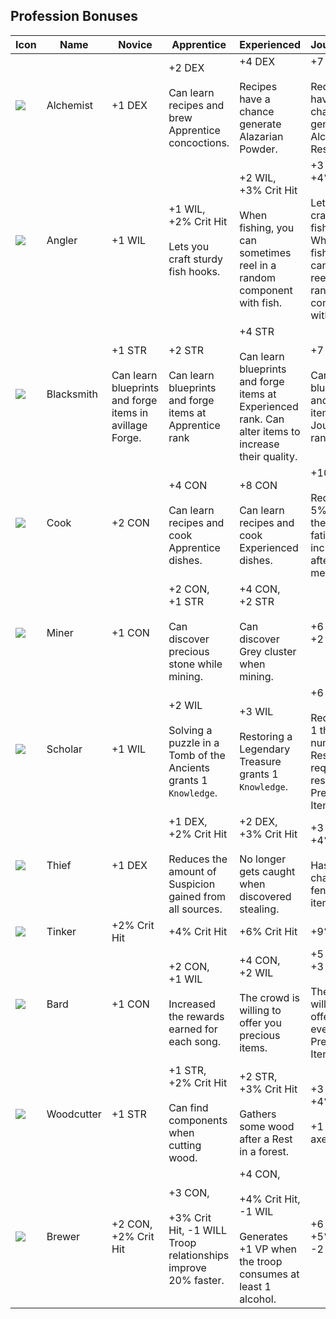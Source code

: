 ## Profession Bonuses

| Icon                                                                                                                                                                                                                                                | Name       | Novice                                                                | Apprentice                                                                                | Experienced                                                                                                        | Journeyman                                                                                                                           | Master                                                                                              |
| --------------------------------------------------------------------------------------------------------------------------------------------------------------------------------------------------------------------------------------------------- | ---------- | --------------------------------------------------------------------- | ----------------------------------------------------------------------------------------- | ------------------------------------------------------------------------------------------------------------------ | ------------------------------------------------------------------------------------------------------------------------------------ | --------------------------------------------------------------------------------------------------- |
| [![](https://static.wikia.nocookie.net/wartales/images/c/c1/Professions-Alchemist-icon.png/revision/latest?cb=20220120220558)](https://wartales.fandom.com/wiki/File:Professions-Alchemist-icon.png)                                                | Alchemist  | +1 DEX                                                                | +2 DEX<br><br>Can learn recipes and brew Apprentice concoctions.                          | +4 DEX<br><br>Recipes have a chance generate Alazarian Powder.                                                     | +7 DEX<br><br>Recipes have a chance to generate Alchemical Residue.                                                                  | +10 DEX                                                                                             |
| [![](https://static.wikia.nocookie.net/wartales/images/7/74/Professions-Fisher-icon.png/revision/latest?cb=20220120220717)](https://wartales.fandom.com/wiki/File:Professions-Fisher-icon.png)                                                      | Angler     | +1 WIL                                                                | +1 WIL,  <br>+2% Crit Hit<br><br>Lets you craft sturdy fish hooks.                        | +2 WIL,  <br>+3% Crit Hit<br><br>When fishing, you can sometimes reel in a random component with fish.             | +3 WIL,  <br>+4% Crit Hit<br><br>Lets you craft expert fish hooks. When fishing, you can often reel in a random component with fish. | +4 WIL,  <br>+6% Crit Hit<br><br>When fishing, you will always reel in a random component with fish |
| [![](https://static.wikia.nocookie.net/wartales/images/9/90/Professions-Blacksmith-icon.png/revision/latest?cb=20220120220934)](https://wartales.fandom.com/wiki/File:Professions-Blacksmith-icon.png)                                              | Blacksmith | +1 STR<br><br>Can learn blueprints and forge items in avillage Forge. | +2 STR<br><br>Can learn blueprints and forge items at Apprentice rank                     | +4 STR<br><br>Can learn blueprints and forge items at Experienced rank. Can alter items to increase their quality. | +7 STR<br><br>Can learn blueprints and forge items at Journeyman rank                                                                | +10 STR<br><br>Can learn blueprints and forge items at Master rank                                  |
| [![](https://static.wikia.nocookie.net/wartales/images/8/80/Professions-Cook-icon.png/revision/latest?cb=20220120220912)](https://wartales.fandom.com/wiki/File:Professions-Cook-icon.png)                                                          | Cook       | +2 CON                                                                | +4 CON<br><br>Can learn recipes and cook Apprentice dishes.                               | +8 CON<br><br>Can learn recipes and cook Experienced dishes.                                                       | +10 CON<br><br>Reduces by 5% how fast the troop`s fatigue increases after a full meal.                                               | +14 CON<br><br>The troop eats 2 less food.                                                          |
| [![](https://static.wikia.nocookie.net/wartales/images/0/0b/Professions-Miner-icon.png/revision/latest?cb=20220120220851)](https://wartales.fandom.com/wiki/File:Professions-Miner-icon.png)                                                        | Miner      | +1 CON                                                                | +2 CON,  <br>+1 STR<br><br>Can discover precious stone while mining.                      | +4 CON,  <br>+2 STR<br><br>Can discover Grey cluster when mining.                                                  | +6 CON,  <br>+2 STR                                                                                                                  | +7 CON,  <br>+5 STR                                                                                 |
| [![](https://static.wikia.nocookie.net/wartales/images/8/86/Professions-Scholar-icon.png/revision/latest?cb=20220120220829)](https://wartales.fandom.com/wiki/File:Professions-Scholar-icon.png)                                                    | Scholar    | +1 WIL                                                                | +2 WIL<br><br>Solving a puzzle in a Tomb of the Ancients grants 1 `Knowledge`.            | +3 WIL<br><br>Restoring a Legendary Treasure grants 1 `Knowledge`.                                                 | +6 WIL<br><br>Reduces by 1 the number of Rests required to restore a Precious Item.                                                  | +8 WIL                                                                                              |
| [![](https://static.wikia.nocookie.net/wartales/images/5/5b/Professions-Thief-icon.png/revision/latest?cb=20220120220809)](https://wartales.fandom.com/wiki/File:Professions-Thief-icon.png)                                                        | Thief      | +1 DEX                                                                | +1 DEX,  <br>+2% Crit Hit<br><br>Reduces the amount of Suspicion gained from all sources. | +2 DEX,  <br>+3% Crit Hit<br><br>No longer gets caught when discovered stealing.                                   | +3 DEX,  <br>+4% Crit Hit<br><br>Has a higher chance to fence chest items.                                                           | +4 DEX,  <br>+6% Crit Hit                                                                           |
| [![](https://static.wikia.nocookie.net/wartales/images/0/05/Professions-Tinker-icon.png/revision/latest?cb=20220120220748)](https://wartales.fandom.com/wiki/File:Professions-Tinker-icon.png)                                                      | Tinker     | +2% Crit Hit                                                          | +4% Crit Hit                                                                              | +6% Crit Hit                                                                                                       | +9% Crit Hit                                                                                                                         | +12% Crit Hit                                                                                       |
| [![](https://static.wikia.nocookie.net/wartales/images/d/dc/Professions-Bard-icon.png/revision/latest?cb=20220403091323)](https://wartales.fandom.com/wiki/Special:FilePath/Professions-Bard-icon.png "Special:FilePath/Professions-Bard-icon.png") | Bard       | +1 CON                                                                | +2 CON,  <br>+1 WIL<br><br>Increased the rewards earned for each song.                    | +4 CON,  <br>+2 WIL<br><br>The crowd is willing to offer you precious items.                                       | +5 CON,  <br>+3 WIL<br><br>The crowd is willing to offer you even more Precious Items.                                               | +7 CON,  <br>+4 WIL                                                                                 |
| [![](https://static.wikia.nocookie.net/wartales/images/a/af/Profession-woodcutter.png/revision/latest?cb=20231111152703)](https://wartales.fandom.com/wiki/File:Profession-woodcutter.png)                                                          | Woodcutter | +1 STR                                                                | +1 STR,  <br>+2% Crit Hit<br><br>Can find components when cutting wood.                   | +2 STR,  <br>+3% Crit Hit<br><br>Gathers some wood after a Rest in a forest.                                       | +3 STR,  <br>+4% Crit Hit<br><br>+1 wood per axe blow                                                                                | +4 STR,  <br>+6% Crit Hit                                                                           |
| [![](https://static.wikia.nocookie.net/wartales/images/8/8a/Capture.png/revision/latest/scale-to-width-down/39?cb=20240420223823)](https://wartales.fandom.com/wiki/File:Capture.png)                                                               | Brewer     | +2 CON, +2% Crit Hit                                                  | +3 CON,<br><br>+3% Crit Hit, -1 WILL Troop relationships improve 20% faster.              | +4 CON,<br><br>+4% Crit Hit, -1 WIL<br><br>Generates +1 VP when the troop consumes at least 1 alcohol.             | +6 CON, +5% Crit Hit, -2 WIL                                                                                                         | +7 CON, +6% Crit Hit, -3 WIL                                                                        |
